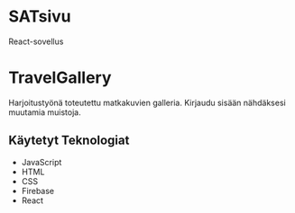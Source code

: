 # SATsivu
 React-sovellus
 
# TravelGallery
Harjoitustyönä toteutettu matkakuvien galleria. Kirjaudu sisään nähdäksesi muutamia muistoja.

## Käytetyt Teknologiat

- JavaScript
- HTML
- CSS
- Firebase
- React
